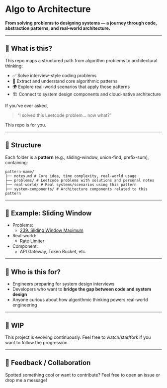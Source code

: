 # Algo to Architecture

**From solving problems to designing systems — a journey through code, abstraction patterns, and real-world architecture.**

---

## 📌 What is this?

This repo maps a structured path from algorithm problems to architectural thinking:

- ✅ Solve interview-style coding problems
- 🧠 Extract and understand core algorithmic patterns
- 🌍 Explore real-world scenarios that apply those patterns
- 🏗️ Connect to system design components and cloud-native architecture

If you've ever asked,  
> “I solved this Leetcode problem... now what?”  

This repo is for you.

---

## 🧭 Structure

Each folder is a **pattern** (e.g., sliding-window, union-find, prefix-sum), containing:

```
pattern-name/ 
├── notes.md # Core idea, time complexity, real-world usage 
├── problems/ # Leetcode problems with solutions and personal notes 
├── real-world/ # Real systems/scenarios using this pattern 
├── system-components/ # Architecture components related to this pattern
```


---

## 🧪 Example: Sliding Window

- Problems:
  - [239. Sliding Window Maximum](./sliding-window/problems/239-sliding-window-maximum.md)
- Real-world:
  - [Rate Limiter](./sliding-window/real-world/rate-limiter.md)
- Component:
  - API Gateway, Token Bucket, etc.

---

## 🎯 Who is this for?

- Engineers preparing for system design interviews
- Developers who want to **bridge the gap between code and system design**
- Anyone curious about how algorithmic thinking powers real-world engineering

---

## 🚧 WIP

This project is evolving continuously. Feel free to watch/star/fork if you want to follow the progression.

---

## 💬 Feedback / Collaboration

Spotted something cool or want to contribute? Feel free to open an issue or drop me a message!

